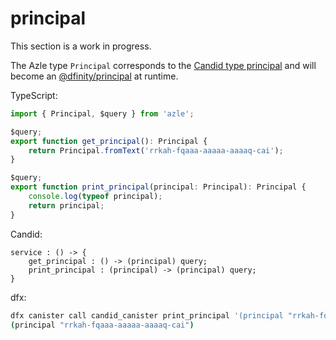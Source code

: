 # principal

This section is a work in progress.

The Azle type `Principal` corresponds to the [Candid type principal](https://internetcomputer.org/docs/current/references/candid-ref#type-principal) and will become an [@dfinity/principal](https://www.npmjs.com/package/@dfinity/principal) at runtime.

TypeScript:

```typescript
import { Principal, $query } from 'azle';

$query;
export function get_principal(): Principal {
    return Principal.fromText('rrkah-fqaaa-aaaaa-aaaaq-cai');
}

$query;
export function print_principal(principal: Principal): Principal {
    console.log(typeof principal);
    return principal;
}
```

Candid:

```
service : () -> {
    get_principal : () -> (principal) query;
    print_principal : (principal) -> (principal) query;
}
```

dfx:

```bash
dfx canister call candid_canister print_principal '(principal "rrkah-fqaaa-aaaaa-aaaaq-cai")'
(principal "rrkah-fqaaa-aaaaa-aaaaq-cai")
```
